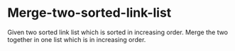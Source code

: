 # Merge-two-sorted-link-list
Given two sorted link list which is sorted in increasing order. Merge the two together in one list which is in increasing order. 
